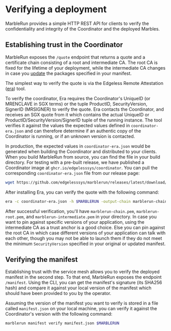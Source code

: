 # Verifying a deployment

MarbleRun provides a simple HTTP REST API for clients to verify the confidentiality and integrity of the Coordinator and the deployed Marbles.

## Establishing trust in the Coordinator

MarbleRun exposes the `/quote` endpoint that returns a quote and a certificate chain consisting of a root and intermediate CA. The root CA is fixed for the lifetime of your deployment, while the intermediate CA changes in case you [update](workflows/update-manifest.md) the packages specified in your manifest.

The simplest way to verify the quote is via the Edgeless Remote Attestation ([era](https://github.com/edgelesssys/era)) tool.

To verify the coordinator, Era requires the Coordinator's UniqueID (or MRENCLAVE in SGX terms) or the tuple ProductID, SecurityVersion, SignerID (MRSIGNER) to verify the quote. Era contacts the Coordinator, and receives an SGX quote from it which contains the actual UniqueID or ProductID/SecurityVersion/SignerID tuple of the running instance. The tool verifies it against the values the expected values defined in `coordinator-era.json` and can therefore determine if an authentic copy of the Coordinator is running, or if an unknown version is contacted. 

In production, the expected values in `coordinator-era.json` would be generated when building the Coordinator and distributed to your clients. When you build MarbleRun from source, you can find the file in your build directory.
For testing with a pre-built release, we have published a Coordinator image at `ghcr.io/edgelesssys/coordinator`.
You can pull the corresponding `coordinator-era.json` file from our release page:

```bash
wget https://github.com/edgelesssys/marblerun/releases/latest/download/coordinator-era.json
```

After installing Era, you can verify the quote with the following command:

```bash
era -c coordinator-era.json -h $MARBLERUN -output-chain marblerun-chain.pem -output-root marblerun-root.pem -output-intermediate marblerun-intermedite.pem
```

After successful verification, you'll have `marblerun-chain.pem`, `marblerun-root.pem`, and `marblerun-intermediate.pem` in your directory. In case you want to pin against specific versions of your application, using the intermediate CA as a trust anchor is a good choice. Else you can pin against the root CA in which case different versions of your application can talk with each other, though you may not be able to launch them if they do not meet the minimum `SecurityVersion` specified in your original or updated manifest.

## Verifying the manifest

Establishing trust with the service mesh allows you to verify the deployed manifest in the second step.
To that end, MarbleRun exposes the endpoint `/manifest`.
Using the CLI, you can get the manifest's signature (its SHA256 hash) and compare it against your local version of the manifest which should have been provided to you by the operator.

Assuming the version of the manifest you want to verify is stored in a file called `manifest.json` on your local machine, you can verify it against the Coordinator's version with the following command:

```bash
marblerun manifest verify manifest.json $MARBLERUN
```
